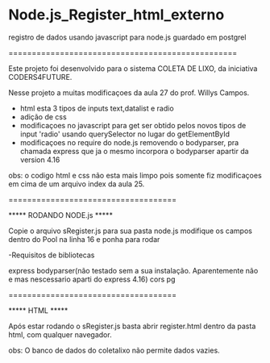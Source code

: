 # Node.js_Register_html_externo
 registro de dados usando javascript para node.js guardado em postgrel

=================================================

Este projeto foi desenvolvido para o sistema COLETA DE LIXO, da iniciativa CODERS4FUTURE.

Nesse projeto a muitas modificaçoes da aula 27 do prof. Willys Campos.

- html esta 3 tipos de inputs text,datalist e radio
- adição de css
- modificaçoes no javascript para get ser obtido pelos novos tipos de input 'radio' usando querySelector no lugar do getElementById
- modificaçoes no require do node.js removendo o bodyparser, pra chamada express que ja o mesmo incorpora o bodyparser apartir da version 4.16


obs: o codigo html e css não esta mais limpo pois somente fiz modificaçoes em cima de um arquivo index da aula 25.

====================================

***** RODANDO NODE.js *****

Copie o arquivo sRegister.js para sua pasta node.js 
modifique os campos dentro do Pool na linha 16
e ponha para rodar


-Requisitos de bibliotecas

express
bodyparser(não testado sem a sua instalação. Aparentemente não e mas nescessario aparti do express 4.16)
cors
pg


====================================

***** HTML *****

Após estar rodando o sRegister.js
basta abrir register.html dentro da pasta html, com qualquer navegador.

obs: O banco de dados do coletalixo não permite dados vazies.
